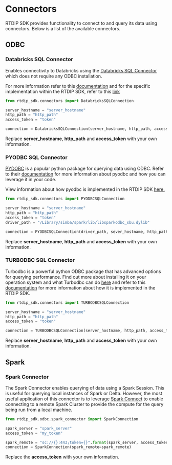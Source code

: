 # Connectors

RTDIP SDK provides functionality to connect to and query its data using connectors. Below is a list of the available connectors.

## ODBC

### Databricks SQL Connector

Enables connectivity to Databricks using the [Databricks SQL Connector](https://pypi.org/project/databricks-sql-connector/) which does not require any ODBC installation. 

For more information refer to this [documentation](https://docs.databricks.com/dev-tools/python-sql-connector.html) and for the specific implementation within the RTDIP SDK, refer to this [link](../code-reference/query/db-sql-connector.md)

```python
from rtdip_sdk.connectors import DatabricksSQLConnection

server_hostname = "server_hostname"
http_path = "http_path"
access_token = "token"

connection = DatabricksSQLConnection(server_hostname, http_path, access_token)
```

Replace **server_hostname**, **http_path** and **access_token** with your own information.

### PYODBC SQL Connector

[PYDOBC](https://pypi.org/project/pyodbc/) is a popular python package for querying data using ODBC. Refer to their [documentation](https://github.com/mkleehammer/pyodbc/wiki) for more information about pyodbc and how you can leverage it in your code.

View information about how pyodbc is implemented in the RTDIP SDK [here.](../code-reference/query/pyodbc-sql-connector.md)

```python
from rtdip_sdk.connectors import PYODBCSQLConnection

server_hostname = "server_hostname"
http_path = "http_path"
access_token = "token"
driver_path = "/Library/simba/spark/lib/libsparkodbc_sbu.dylib"

connection = PYODBCSQLConnection(driver_path, sever_hostname, http_path, access_token)
```

Replace **server_hostname**, **http_path** and **access_token** with your own information.

### TURBODBC SQL Connector 

Turbodbc is a powerful python ODBC package that has advanced options for querying performance. Find out more about installing it on your operation system and what Turbodbc can do [here](https://turbodbc.readthedocs.io/en/latest/) and refer to this [documentation](../code-reference/query/turbodbc-sql-connector.md) for more information about how it is implemented in the RTDIP SDK.

```python
from rtdip_sdk.connectors import TURBODBCSQLConnection

server_hostname = "server_hostname"
http_path = "http_path"
access_token = "token"

connection = TURBODBCSQLConnection(server_hostname, http_path, access_token)
```

Replace **server_hostname**, **http_path** and **access_token** with your own information.

## Spark 

### Spark Connector 

The Spark Connector enables querying of data using a Spark Session. This is useful for querying local instances of Spark or Delta. However, the most useful application of this connector is to leverage [Spark Connect](https://spark.apache.org/docs/latest/spark-connect-overview.html) to enable connecting to a remote Spark Cluster to provide the compute for the query being run from a local machine.

```python
from rtdip_sdk.odbc.spark_connector import SparkConnection

spark_server = "spark_server"
access_token = "my_token"

spark_remote = "sc://{}:443;token={}".format(spark_server, access_token)
connection = SparkConnection(spark_remote=spark_remote)
```

Replace the **access_token** with your own information.